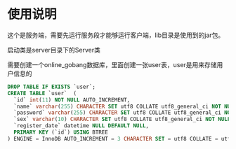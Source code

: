 # 使用说明

这个是服务端，需要先运行服务段才能够运行客户端，lib目录是使用到的jar包。

启动类是server目录下的Server类

需要创建一个online_gobang数据库，里面创建一张user表，user是用来存储用户信息的

```sql
DROP TABLE IF EXISTS `user`;
CREATE TABLE `user`  (
  `id` int(11) NOT NULL AUTO_INCREMENT,
  `name` varchar(255) CHARACTER SET utf8 COLLATE utf8_general_ci NOT NULL,
  `password` varchar(255) CHARACTER SET utf8 COLLATE utf8_general_ci NOT NULL,
  `sex` varchar(10) CHARACTER SET utf8 COLLATE utf8_general_ci NOT NULL,
  `register_date` datetime NULL DEFAULT NULL,
  PRIMARY KEY (`id`) USING BTREE
) ENGINE = InnoDB AUTO_INCREMENT = 3 CHARACTER SET = utf8 COLLATE = utf8_general_ci ROW_FORMAT = Dynamic;
```
